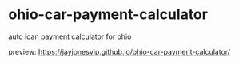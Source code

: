 # ohio-car-payment-calculator
auto loan payment calculator for ohio 


preview: https://jayjonesvip.github.io/ohio-car-payment-calculator/
